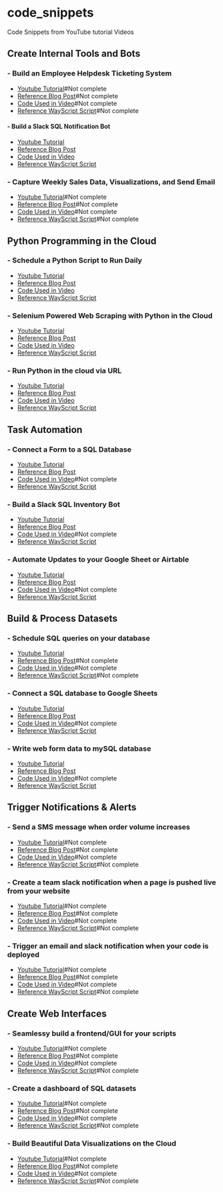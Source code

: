 # code_snippets
Code Snippets from YouTube tutorial Videos

## Create Internal Tools and Bots
 ### - Build an Employee Helpdesk Ticketing System
  * [Youtube Tutorial]()#Not complete
  * [Reference Blog Post]()#Not complete
  * [Code Used in Video]()#Not complete
  * [Reference WayScript Script]()#Not complete
 
 #### - Build a Slack SQL Notification Bot
  * [Youtube Tutorial](https://youtu.be/bVdLiNBO06w)
  * [Reference Blog Post](https://wayscript.com/learn/creating-slack-bots-track-product-inventory)
  * [Code Used in Video](https://github.com/wayscript/code_snippets/blob/master/slack-inventory-bot.py)
  * [Reference WayScript Script](https://wayscript.com/user/derricks/NbSXuiG4)
  
 ### - Capture Weekly Sales Data, Visualizations, and Send Email
  * [Youtube Tutorial]()#Not complete
  * [Reference Blog Post]()#Not complete
  * [Code Used in Video]()#Not complete
  * [Reference WayScript Script]()#Not complete

## Python Programming in the Cloud
  ### - Schedule a Python Script to Run Daily
  * [Youtube Tutorial](https://youtu.be/PHyrJ3fOmas)
  * [Reference Blog Post](https://wayscript.com/learn/schedule-python-script-run-daily)
  * [Code Used in Video](https://github.com/wayscript/code_snippets/blob/master/Python%20Programming%20in%20the%20Cloud/web_scraping_with_python_cloud.py)
  * [Reference WayScript Script](https://wayscript.com/shared/D9ToJA2M)
 
 ### - Selenium Powered Web Scraping with Python in the Cloud
  * [Youtube Tutorial](https://youtu.be/JU2GjEEj0TY)
  * [Reference Blog Post](https://wayscript.com/learn/web-scraping-python-cloud)
  * [Code Used in Video](https://github.com/wayscript/code_snippets/blob/master/Python%20Programming%20in%20the%20Cloud/web_scraping_with_python_cloud.py)
  * [Reference WayScript Script](https://wayscript.com/shared/D9ToJA2M)
 
  
 ### - Run Python in the cloud via URL
  * [Youtube Tutorial](https://youtu.be/bqE7wqTzyMQ)
  * [Reference Blog Post](https://wayscript.com/learn/running-python-via-url)
  * [Code Used in Video]()
  * [Reference WayScript Script](https://wayscript.com/shared/OH4fGc3x)
 
## Task Automation
  ### - Connect a Form to a SQL Database
  * [Youtube Tutorial](https://youtu.be/2f70NT1EoCM)
  * [Reference Blog Post](https://wayscript.com/learn/write-web-form-data-mysql-databases)
  * [Code Used in Video]()#Not complete
  * [Reference WayScript Script](https://wayscript.com/user/derricks/YGLemiWL)
 
 ### - Build a Slack SQL Inventory Bot
  * [Youtube Tutorial](https://youtu.be/bVdLiNBO06w)
  * [Reference Blog Post](https://wayscript.com/learn/creating-slack-bots-track-product-inventory)
  * [Code Used in Video]()#Not complete
  * [Reference WayScript Script](https://wayscript.com/user/derricks/NbSXuiG4)
  
 ### - Automate Updates to your Google Sheet or Airtable
  * [Youtube Tutorial](https://youtu.be/K-6aKwoN0kE)
  * [Reference Blog Post](https://wayscript.com/learn/copy-sql-data-google-sheets-daily)
  * [Code Used in Video]()#Not complete
  * [Reference WayScript Script](https://wayscript.com/user/derricks/6PshoWal)

## Build & Process Datasets
  ### - Schedule SQL queries on your database
  * [Youtube Tutorial](https://youtu.be/V83pDqulQSE)
  * [Reference Blog Post]()#Not complete
  * [Code Used in Video]()#Not complete
  * [Reference WayScript Script]()#Not complete
 
 ### - Connect a SQL database to Google Sheets
 * [Youtube Tutorial](https://youtu.be/dAHERgtN5cI)
  * [Reference Blog Post](https://wayscript.com/learn/connect-sql-database-google-sheets)
  * [Code Used in Video]()#Not complete
  * [Reference WayScript Script](https://wayscript.com/user/derricks/O46XH_yf)
  
 ### - Write web form data to mySQL database
  * [Youtube Tutorial](https://youtu.be/2f70NT1EoCM)
  * [Reference Blog Post](https://wayscript.com/learn/write-web-form-data-mysql-databases)
  * [Code Used in Video]()#Not complete
  * [Reference WayScript Script](https://wayscript.com/user/derricks/17033)


## Trigger Notifications & Alerts
  ### - Send a SMS message when order volume increases
  * [Youtube Tutorial]()#Not complete
  * [Reference Blog Post]()#Not complete
  * [Code Used in Video]()#Not complete
  * [Reference WayScript Script]()#Not complete
 
 ### - Create a team slack notification when a page is pushed live from your website
  * [Youtube Tutorial]()#Not complete
  * [Reference Blog Post]()#Not complete
  * [Code Used in Video]()#Not complete
  * [Reference WayScript Script]()#Not complete
  
 ### - Trigger an email and slack notification when your code is deployed
  * [Youtube Tutorial]()#Not complete
  * [Reference Blog Post]()#Not complete
  * [Code Used in Video]()#Not complete
  * [Reference WayScript Script]()#Not complete

## Create Web Interfaces 
  ### - Seamlessy build a frontend/GUI for your scripts
  * [Youtube Tutorial]()#Not complete
  * [Reference Blog Post]()#Not complete
  * [Code Used in Video]()#Not complete
  * [Reference WayScript Script]()#Not complete
 
 ### - Create a dashboard of SQL datasets
  * [Youtube Tutorial]()#Not complete
  * [Reference Blog Post]()#Not complete
  * [Code Used in Video]()#Not complete
  * [Reference WayScript Script]()#Not complete
  
 ### - Build Beautiful Data Visualizations on the Cloud
  * [Youtube Tutorial]()#Not complete
  * [Reference Blog Post]()#Not complete
  * [Code Used in Video]()#Not complete
  * [Reference WayScript Script]()#Not complete
